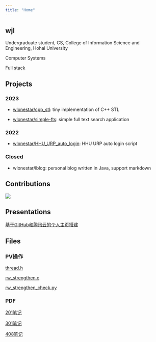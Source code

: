 ```yaml
---
title: "Home"
---
```


## wjl

Undergraduate student, CS, College of Information Science and Engineering, Hohai University

Computer Systems

Full stack


## Projects

### 2023

- [wlonestar/cpp_stl](https://github.com/wlonestar/cpp_stl): tiny implementation of C++ STL

- [wlonestar/simple-fts](https://github.com/wlonestar/simple-fts): simple full text search application

### 2022

- [wlonestar/HHU_URP_auto_login](https://github.com/wlonestar/HHU_URP_auto_login): HHU URP auto login script

### Closed

- wlonestar/lblog: personal blog written in Java, support markdown


## Contributions

![](https://ghchart.rshah.org/wlonestar)


## Presentations

[基于GitHub和腾讯云的个人主页搭建](slides/personal_site/_index.html)


## Files

### PV操作

[thread.h](https://wangjialei.xyz/files/code/thread.h)

[rw_strengthen.c](https://wangjialei.xyz/files/code/rw_strengthen.c)

[rw_strengthen_check.py](https://wangjialei.xyz/files/code/rw_strengthen_check.py)

### PDF

<!-- [《操作系统》书后习题答案](https://wangjialei.xyz/files/pdf/os_answer.pdf) -->

<!-- [软件工程复习](https://wangjialei.xyz/files/pdf/se_review.pdf) -->

<!-- [数据库系统原理复习](https://wangjialei.xyz/files/pdf/db_review.pdf) -->

<!-- [计算机网络复习](https://wangjialei.xyz/files/pdf/network_review.pdf) -->

[201笔记](https://wangjialei.xyz/files/pdf/template.pdf)

[301笔记](https://wangjialei.xyz/files/pdf/math.pdf)

[408笔记](https://wangjialei.xyz/files/pdf/cs.pdf)
